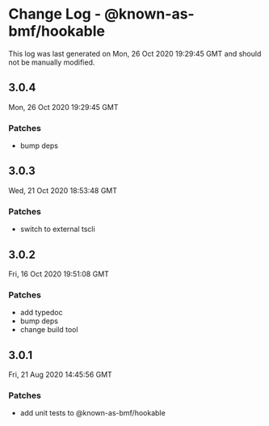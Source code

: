 # Change Log - @known-as-bmf/hookable

This log was last generated on Mon, 26 Oct 2020 19:29:45 GMT and should not be manually modified.

## 3.0.4
Mon, 26 Oct 2020 19:29:45 GMT

### Patches

- bump deps

## 3.0.3
Wed, 21 Oct 2020 18:53:48 GMT

### Patches

- switch to external tscli

## 3.0.2
Fri, 16 Oct 2020 19:51:08 GMT

### Patches

- add typedoc
- bump deps
- change build tool

## 3.0.1
Fri, 21 Aug 2020 14:45:56 GMT

### Patches

- add unit tests to @known-as-bmf/hookable

